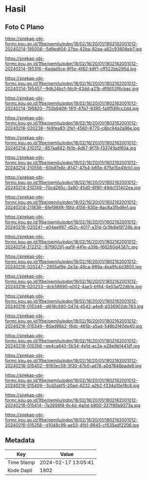 # Hasil

## Foto C Plano

https://sirekap-obj-formc.kpu.go.id/1fbe/pemilu/pdpr/18/02/16/20/01/1802162001012-20240214-195008--5d9edf04-27be-42ba-82ea-a82c93606eb7.jpg

https://sirekap-obj-formc.kpu.go.id/1fbe/pemilu/pdpr/18/02/16/20/01/1802162001012-20240214-195316--6adad5ce-8f5e-4f82-b8f1-cff522bb295d.jpg

https://sirekap-obj-formc.kpu.go.id/1fbe/pemilu/pdpr/18/02/16/20/01/1802162001012-20240214-195457--9db24bc1-fdc9-43dd-a21b-df6653f6cbac.jpg

https://sirekap-obj-formc.kpu.go.id/1fbe/pemilu/pdpr/18/02/16/20/01/1802162001012-20240214-195820--750b9406-181f-47b7-9395-fa9f589cc2dd.jpg

https://sirekap-obj-formc.kpu.go.id/1fbe/pemilu/pdpr/18/02/16/20/01/1802162001012-20240216-020238--fe9fea83-2fe1-4560-8770-c6bc94a2a96e.jpg

https://sirekap-obj-formc.kpu.go.id/1fbe/pemilu/pdpr/18/02/16/20/01/1802162001012-20240214-210312--857aa882-fb1b-4d67-9f78-f33741bdf60a.jpg

https://sirekap-obj-formc.kpu.go.id/1fbe/pemilu/pdpr/18/02/16/20/01/1802162001012-20240214-210556--60b97e6c-8147-47b4-b65e-875e15e49cb1.jpg

https://sirekap-obj-formc.kpu.go.id/1fbe/pemilu/pdpr/18/02/16/20/01/1802162001012-20240214-210749--70cd265c-3a90-45d0-8f90-49dcf31402ea.jpg

https://sirekap-obj-formc.kpu.go.id/1fbe/pemilu/pdpr/18/02/16/20/01/1802162001012-20240214-211836--6fef9888-16fd-4156-830e-8ac8a3fbd8e1.jpg

https://sirekap-obj-formc.kpu.go.id/1fbe/pemilu/pdpr/18/02/16/20/01/1802162001012-20240216-020241--a04ae997-d52c-4017-a31d-0c9b6a19726b.jpg

https://sirekap-obj-formc.kpu.go.id/1fbe/pemilu/pdpr/18/02/16/20/01/1802162001012-20240214-212212--97f90291-aaf9-441e-a39b-f66260d4387c.jpg

https://sirekap-obj-formc.kpu.go.id/1fbe/pemilu/pdpr/18/02/16/20/01/1802162001012-20240216-020247--2955af6e-2e3a-48ca-969a-4ea9fc4d3800.jpg

https://sirekap-obj-formc.kpu.go.id/1fbe/pemilu/pdpr/18/02/16/20/01/1802162001012-20240216-020253--dcb58690-e002-4ae3-bf64-4e53af22db1e.jpg

https://sirekap-obj-formc.kpu.go.id/1fbe/pemilu/pdpr/18/02/16/20/01/1802162001012-20240216-015346--d816c880-047d-4542-a4e8-d336902dc763.jpg

https://sirekap-obj-formc.kpu.go.id/1fbe/pemilu/pdpr/18/02/16/20/01/1802162001012-20240216-015349--80ad98b2-16dc-465b-a5ad-546b2f40de40.jpg

https://sirekap-obj-formc.kpu.go.id/1fbe/pemilu/pdpr/18/02/16/20/01/1802162001012-20240216-015356--ee4ca640-5b34-4e1d-ac2a-e28e9b1441d1.jpg

https://sirekap-obj-formc.kpu.go.id/1fbe/pemilu/pdpr/18/02/16/20/01/1802162001012-20240216-015402--9183ec58-3f30-47b0-ad76-a0d7648bade9.jpg

https://sirekap-obj-formc.kpu.go.id/1fbe/pemilu/pdpr/18/02/16/20/01/1802162001012-20240216-015409--3cd2abf5-20ad-4232-a2b2-f334a10e18c6.jpg

https://sirekap-obj-formc.kpu.go.id/1fbe/pemilu/pdpr/18/02/16/20/01/1802162001012-20240216-015414--7e2656f4-6c4d-4a0d-b900-337f95b9373a.jpg

https://sirekap-obj-formc.kpu.go.id/1fbe/pemilu/pdpr/18/02/16/20/01/1802162001012-20240216-015258--d1048c99-ae53-4fb1-9845-cf535edf2206.jpg


## Metadata

| Key        | Value               |
| ---------- | ------------------- |
| Time Stamp | 2024-02-17 13:05:41 |
| Kode Dapil | 1802                |



